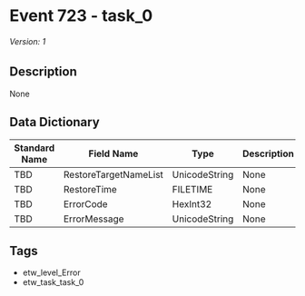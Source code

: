 # Event 723 - task_0
###### Version: 1

## Description
None

## Data Dictionary
|Standard Name|Field Name|Type|Description|Sample Value|
|---|---|---|---|---|
|TBD|RestoreTargetNameList|UnicodeString|None|`None`|
|TBD|RestoreTime|FILETIME|None|`None`|
|TBD|ErrorCode|HexInt32|None|`None`|
|TBD|ErrorMessage|UnicodeString|None|`None`|

## Tags
* etw_level_Error
* etw_task_task_0